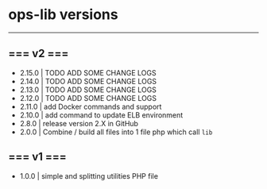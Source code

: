 # ops-lib versions

---
## === v2 ===
- 2.15.0 | TODO ADD SOME CHANGE LOGS
- 2.14.0 | TODO ADD SOME CHANGE LOGS
- 2.13.0 | TODO ADD SOME CHANGE LOGS
- 2.12.0 | TODO ADD SOME CHANGE LOGS
- 2.11.0 | add Docker commands and support
- 2.10.0 | add command to update ELB environment
- 2.8.0 | release version 2.X in GitHub
- 2.0.0 | Combine / build all files into 1 file php which call ``lib``
## === v1 ===
- 1.0.0 | simple and splitting utilities PHP file

